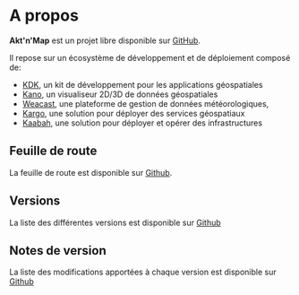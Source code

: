 # A propos

**Akt'n'Map** est un projet libre disponible sur [GitHub](https://github.com/kalisio/aktnmap).

Il repose sur un écosystème de développement et de déploiement composé de:
* [KDK](https://kalisio.github.io/kdk/), un kit de développement pour les applications géospatiales
* [Kano](https://kalisio.github.io/kdk/), un visualiseur 2D/3D de données géospatiales
* [Weacast](https://weacast.github.io/weacast-docs/), une plateforme de gestion de données météorologiques,
* [Kargo](https://kalisio.github.io/kargo/), une solution pour déployer des services géospatiaux
* [Kaabah](https://github.com/kalisio/kaabah), une solution pour déployer et opérer des infrastructures

## Feuille de route

La feuille de route est disponible sur [Github](https://github.com/kalisio/aktnmap/projects/1).

## Versions

La liste des différentes versions est disponible sur [Github](https://github.com/kalisio/aktnmap/milestones)

## Notes de version

La liste des modifications apportées à chaque version est disponible sur [Github](https://github.com/kalisio/aktnmap/blob/master/CHANGELOG.md)
